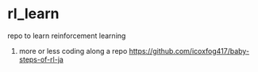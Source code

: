 # rl_learn
repo to learn reinforcement learning
1. more or less coding along a repo https://github.com/icoxfog417/baby-steps-of-rl-ja
